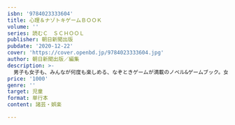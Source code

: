 ```yaml
---
isbn: '9784023333604'
title: 心理＆ナゾトキゲームＢＯＯＫ
volume: ''
series: 読むＣ　ＳＣＨＯＯＬ
publisher: 朝日新聞出版
pubdate: '2020-12-22'
cover: 'https://cover.openbd.jp/9784023333604.jpg'
author: 朝日新聞出版／編集
description: >-
  男子も女子も、みんなが何度も楽しめる、なぞときゲームが満載のノベル&ゲームブック。女子だけのものと思われがちな心理テストや高難易度の迷路も収録。なぞときもやりごたえ十分。イラストはティーン向け書籍などで人気のイシヤマアズサさん。
price: '1000'
genre: ''
target: 児童
format: 単行本
content: 諸芸・娯楽

---
```

